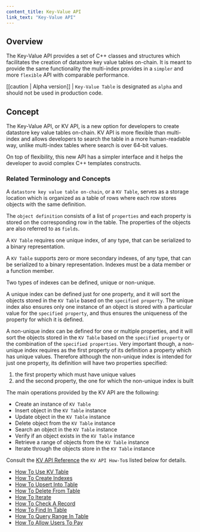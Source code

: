 ```yaml
---
content_title: Key-Value API
link_text: "Key-Value API"
---
```


## Overview

The Key-Value API provides a set of C++ classes and structures which facilitates the creation of datastore key value tables on-chain. It is meant to provide the same functionality the multi-index provides in a `simpler` and more `flexible` API with comparable performance.

[[caution | Alpha version]]
| `Key-Value Table` is designated as `alpha` and should not be used in production code.

## Concept

The Key-Value API, or KV API, is a new option for developers to create datastore key value tables on-chain. KV API is more flexible than multi-index and allows developers to search the table in a more human-readable way, unlike multi-index tables where search is over 64-bit values.

On top of flexibility, this new API has a simpler interface and it helps the developer to avoid complex C++ templates constructs.

### Related Terminology and Concepts

A `datastore key value table on-chain`, or a `KV Table`, serves as a storage location which is organized as a table of rows where each row stores objects with the same definition.

The `object definition` consists of a list of `properties` and each property is stored on the corresponding row in the table. The properties of the objects are also referred to as `fields`.

A `KV Table` requires one unique index, of any type, that can be serialized to a binary representation.

A `KV Table` supports zero or more secondary indexes, of any type, that can be serialized to a binary representation. Indexes must be a data member or a function member.

Two types of indexes can be defined, unique or non-unique.

A unique index can be defined just for one property, and it will sort the objects stored in the `KV Table` based on the `specified property`. The unique index also ensures only one instance of an object is stored with a particular value for the `specified property`, and thus ensures the uniqueness of the property for which it is defined.

A non-unique index can be defined for one or multiple properties, and it will sort the objects stored in the `KV Table` based on the `specified property` or the combination of the `specified properties`. Very important though, a non-unique index requires as the first property of its definition a property which has unique values. Therefore although the non-unique index is intended for just one property, its definition will have two properties specified:

1. the first property which must have unique values
2. and the second property, the one for which the non-unique index is built

The main operations provided by the KV API are the following:

* Create an instance of `KV Table`
* Insert object in the `KV Table` instance
* Update object in the `KV Table` instance
* Delete object from the `KV Table` instance
* Search an object in the `KV Table` instance
* Verify if an object exists in the `KV Table` instance
* Retrieve a range of objects from the `KV Table` instance
* Iterate through the objects store in the `KV Table` instance

Consult the [KV API Reference](../../group__keyvalue) the `KV API How-To`s listed below for details.

* [How To Use KV Table](./10_how-to-use-kv-table.md)
* [How To Create Indexes](./20_how-to-create-indexes.md)
* [How To Upsert Into Table](./30_how-to-upsert-into-table.md)
* [How To Delete From Table](./40_how-to-delete-from-table.md)
* [How To Iterate](./50_how-to-iterate.md)
* [How To Check A Record](./60_how-to-check-a-record.md)
* [How To Find In Table](./70_how-to-find-in-table.md)
* [How To Query Range In Table](./80_how-to-query-range-in-table.md)
* [How To Allow Users To Pay](./90_how-to-allow-users-to-pay.md)

